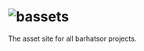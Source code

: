 # ![bassets](https://bassets.github.io/bassets-logo.svg)
The asset site for all barhatsor projects.
